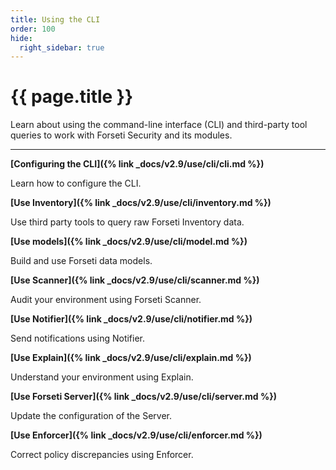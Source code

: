 ```yaml
---
title: Using the CLI
order: 100
hide:
  right_sidebar: true
---
```


# {{ page.title }}

Learn about using the command-line interface (CLI) and
third-party tool queries to work with Forseti Security
and its modules.

---

**[Configuring the CLI]({% link _docs/v2.9/use/cli/cli.md %})**

Learn how to configure the CLI.

**[Use Inventory]({% link _docs/v2.9/use/cli/inventory.md %})**

Use third party tools to query raw Forseti Inventory data.

**[Use models]({% link _docs/v2.9/use/cli/model.md %})**

Build and use Forseti data models.

**[Use Scanner]({% link _docs/v2.9/use/cli/scanner.md %})**

Audit your environment using Forseti Scanner.

**[Use Notifier]({% link _docs/v2.9/use/cli/notifier.md %})**

Send notifications using Notifier.

**[Use Explain]({% link _docs/v2.9/use/cli/explain.md %})**

Understand your environment using Explain.

**[Use Forseti Server]({% link _docs/v2.9/use/cli/server.md %})**

Update the configuration of the Server.

**[Use Enforcer]({% link _docs/v2.9/use/cli/enforcer.md %})**

Correct policy discrepancies using Enforcer.
